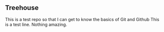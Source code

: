 ## Treehouse

This is a test repo so that I can get to know the basics of Git and Github
This is a test line.
Nothing amazing.